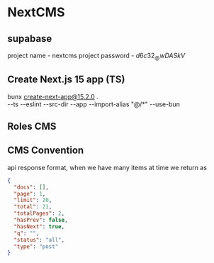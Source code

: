 # NextCMS

## supabase

project name - nextcms
project password - $d6c32_@wDASkV$


## Create Next.js 15 app (TS)
bunx create-next-app@15.2.0 . \
  --ts --eslint --src-dir --app --import-alias "@/*" --use-bun


## Roles CMS

## CMS Convention

api response format, when we have many items at time we return as 

```json
{
  "docs": [],
  "page": 1,
  "limit": 20,
  "total": 21,
  "totalPages": 2,
  "hasPrev": false,
  "hasNext": true,
  "q": "",
  "status": "all",
  "type": "post"
}
```

